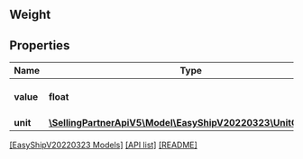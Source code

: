 ## Weight

## Properties

Name | Type | Description | Notes
------------ | ------------- | ------------- | -------------
**value** | **float** | The weight of the package. | [optional]
**unit** | [**\SellingPartnerApiV5\Model\EasyShipV20220323\UnitOfWeight**](UnitOfWeight.md) |  | [optional]

[[EasyShipV20220323 Models]](../) [[API list]](../../Api) [[README]](../../../README.md)
